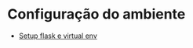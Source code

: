 # Configuração do ambiente

- [Setup flask e virtual env](https://github.com/fscheidt/dev/blob/master/flask/setup-projeto-flask.md)

